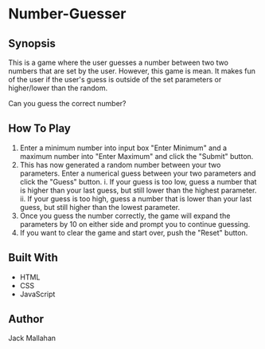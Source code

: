 # Number-Guesser

## Synopsis

This is a game where the user guesses a number between two two numbers that are set by the user. However, this game is mean. It makes fun of the user if the user's guess is outside of the set parameters or higher/lower than the random.

Can you guess the correct number?

## How To Play

1. Enter a minimum number into input box "Enter Minimum" and a maximum number into "Enter Maximum" and click the "Submit" button.
2. This has now generated a random number between your two parameters. Enter a numerical guess between your two parameters and click the "Guess" button.
  i. If your guess is too low, guess a number that is higher than your last guess, but still lower than the highest parameter.
  ii. If your guess is too high, guess a number that is lower than your last guess, but still higher than the lowest parameter.
3. Once you guess the number correctly, the game will expand the parameters by 10 on either side and prompt you to continue guessing.
4. If you want to clear the game and start over, push the "Reset" button.

## Built With
* HTML 
* CSS
* JavaScript

## Author

Jack Mallahan
